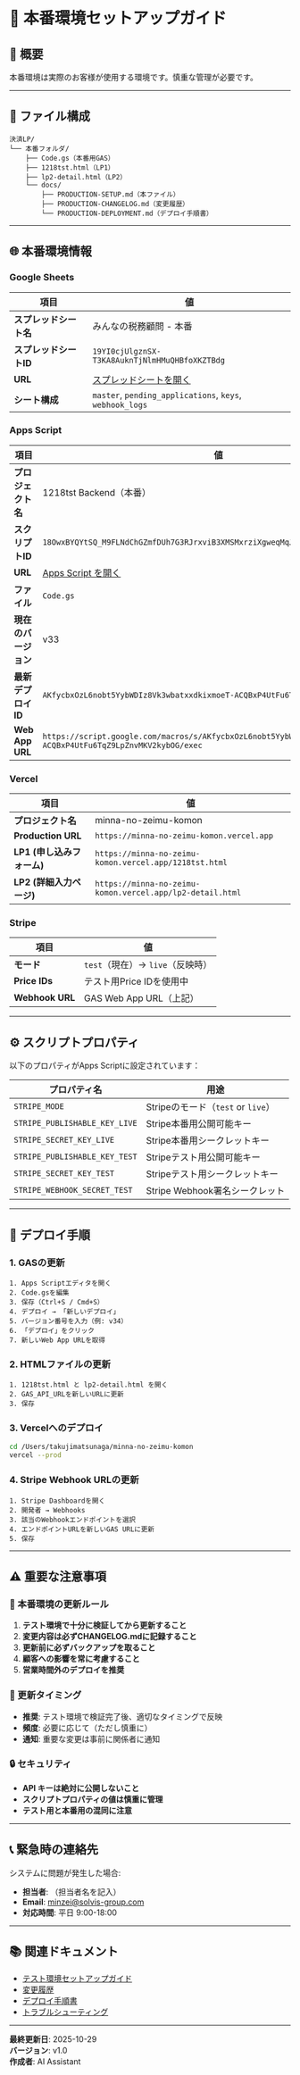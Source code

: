 # 📁 本番環境セットアップガイド

## 🎯 概要

本番環境は実際のお客様が使用する環境です。慎重な管理が必要です。

---

## 📂 ファイル構成

```
決済LP/
└── 本番フォルダ/
    ├── Code.gs（本番用GAS）
    ├── 1218tst.html（LP1）
    ├── lp2-detail.html（LP2）
    └── docs/
        ├── PRODUCTION-SETUP.md（本ファイル）
        ├── PRODUCTION-CHANGELOG.md（変更履歴）
        └── PRODUCTION-DEPLOYMENT.md（デプロイ手順書）
```

---

## 🌐 本番環境情報

### Google Sheets

| 項目 | 値 |
|---|---|
| **スプレッドシート名** | みんなの税務顧問 - 本番 |
| **スプレッドシートID** | `19YI0cjUlgznSX-T3KA8AuknTjNlmHMuQHBfoXKZTBdg` |
| **URL** | [スプレッドシートを開く](https://docs.google.com/spreadsheets/d/19YI0cjUlgznSX-T3KA8AuknTjNlmHMuQHBfoXKZTBdg/edit?usp=sharing) |
| **シート構成** | `master`, `pending_applications`, `keys`, `webhook_logs` |

### Apps Script

| 項目 | 値 |
|---|---|
| **プロジェクト名** | 1218tst Backend（本番） |
| **スクリプトID** | `18OwxBYQYtSQ_M9FLNdChGZmfDUh7G3RJrxviB3XMSMxrziXgweqMqJgF` |
| **URL** | [Apps Script を開く](https://script.google.com/home/projects/18OwxBYQYtSQ_M9FLNdChGZmfDUh7G3RJrxviB3XMSMxrziXgweqMqJgF/edit) |
| **ファイル** | `Code.gs` |
| **現在のバージョン** | v33 |
| **最新デプロイID** | `AKfycbxOzL6nobt5YybWDIz8Vk3wbatxxdkixmoeT-ACQBxP4UtFu6TqZ9LpZnvMKV2kybOG` |
| **Web App URL** | `https://script.google.com/macros/s/AKfycbxOzL6nobt5YybWDIz8Vk3wbatxxdkixmoeT-ACQBxP4UtFu6TqZ9LpZnvMKV2kybOG/exec` |

### Vercel

| 項目 | 値 |
|---|---|
| **プロジェクト名** | minna-no-zeimu-komon |
| **Production URL** | `https://minna-no-zeimu-komon.vercel.app` |
| **LP1 (申し込みフォーム)** | `https://minna-no-zeimu-komon.vercel.app/1218tst.html` |
| **LP2 (詳細入力ページ)** | `https://minna-no-zeimu-komon.vercel.app/lp2-detail.html` |

### Stripe

| 項目 | 値 |
|---|---|
| **モード** | `test`（現在）→ `live`（反映時） |
| **Price IDs** | テスト用Price IDを使用中 |
| **Webhook URL** | GAS Web App URL（上記） |

---

## ⚙️ スクリプトプロパティ

以下のプロパティがApps Scriptに設定されています：

| プロパティ名 | 用途 |
|---|---|
| `STRIPE_MODE` | Stripeのモード（`test` or `live`） |
| `STRIPE_PUBLISHABLE_KEY_LIVE` | Stripe本番用公開可能キー |
| `STRIPE_SECRET_KEY_LIVE` | Stripe本番用シークレットキー |
| `STRIPE_PUBLISHABLE_KEY_TEST` | Stripeテスト用公開可能キー |
| `STRIPE_SECRET_KEY_TEST` | Stripeテスト用シークレットキー |
| `STRIPE_WEBHOOK_SECRET_TEST` | Stripe Webhook署名シークレット |

---

## 🚀 デプロイ手順

### 1. GASの更新

```
1. Apps Scriptエディタを開く
2. Code.gsを編集
3. 保存（Ctrl+S / Cmd+S）
4. デプロイ → 「新しいデプロイ」
5. バージョン番号を入力（例: v34）
6. 「デプロイ」をクリック
7. 新しいWeb App URLを取得
```

### 2. HTMLファイルの更新

```
1. 1218tst.html と lp2-detail.html を開く
2. GAS_API_URLを新しいURLに更新
3. 保存
```

### 3. Vercelへのデプロイ

```bash
cd /Users/takujimatsunaga/minna-no-zeimu-komon
vercel --prod
```

### 4. Stripe Webhook URLの更新

```
1. Stripe Dashboardを開く
2. 開発者 → Webhooks
3. 該当のWebhookエンドポイントを選択
4. エンドポイントURLを新しいGAS URLに更新
5. 保存
```

---

## ⚠️ 重要な注意事項

### 🔴 本番環境の更新ルール

1. **テスト環境で十分に検証してから更新すること**
2. **変更内容は必ずCHANGELOG.mdに記録すること**
3. **更新前に必ずバックアップを取ること**
4. **顧客への影響を常に考慮すること**
5. **営業時間外のデプロイを推奨**

### 📅 更新タイミング

- **推奨**: テスト環境で検証完了後、適切なタイミングで反映
- **頻度**: 必要に応じて（ただし慎重に）
- **通知**: 重要な変更は事前に関係者に通知

### 🔒 セキュリティ

- **API キーは絶対に公開しないこと**
- **スクリプトプロパティの値は慎重に管理**
- **テスト用と本番用の混同に注意**

---

## 📞 緊急時の連絡先

システムに問題が発生した場合:
- **担当者**: （担当者名を記入）
- **Email**: minzei@solvis-group.com
- **対応時間**: 平日 9:00-18:00

---

## 📚 関連ドキュメント

- [テスト環境セットアップガイド](./TEST-SETUP.md)
- [変更履歴](./PRODUCTION-CHANGELOG.md)
- [デプロイ手順書](./PRODUCTION-DEPLOYMENT.md)
- [トラブルシューティング](./TROUBLESHOOTING.md)

---

**最終更新日**: 2025-10-29  
**バージョン**: v1.0  
**作成者**: AI Assistant

